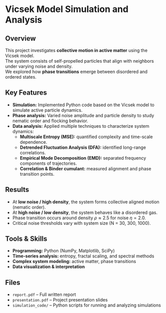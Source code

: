 # Vicsek Model Simulation and Analysis

## Overview
This project investigates **collective motion in active matter** using the Vicsek model.  
The system consists of self-propelled particles that align with neighbors under varying noise and density.  
We explored how **phase transitions** emerge between disordered and ordered states.

## Key Features
- **Simulation:** Implemented Python code based on the Vicsek model to simulate active particle dynamics.  
- **Phase analysis:** Varied noise amplitude and particle density to study nematic order and flocking behavior.  
- **Data analysis:** Applied multiple techniques to characterize system dynamics:
  - **Multiscale Entropy (MSE):** quantified complexity and time-scale dependence.  
  - **Detrended Fluctuation Analysis (DFA):** identified long-range correlations.  
  - **Empirical Mode Decomposition (EMD):** separated frequency components of trajectories.  
  - **Correlation & Binder cumulant:** measured alignment and phase transition points.  

## Results
- At **low noise / high density**, the system forms collective aligned motion (nematic order).  
- At **high noise / low density**, the system behaves like a disordered gas.  
- Phase transition occurs around density $\rho \approx 2.5$ for noise $\eta = 2.0$.  
- Critical noise thresholds vary with system size (N = 30, 300, 1000).  

## Tools & Skills
- **Programming:** Python (NumPy, Matplotlib, SciPy)  
- **Time-series analysis:** entropy, fractal scaling, and spectral methods  
- **Complex system modeling:** active matter, phase transitions  
- **Data visualization & interpretation**  

## Files
- `report.pdf` – Full written report  
- `presentation.pdf` – Project presentation slides  
- `simulation_code/` – Python scripts for running and analyzing simulations  
